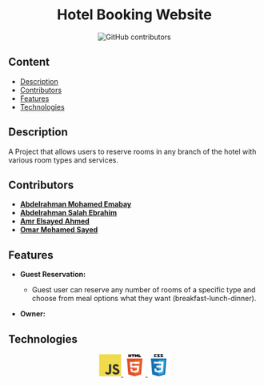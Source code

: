 <div align="center">

  # Hotel Booking Website
  ![GitHub contributors](https://img.shields.io/github/contributors/AbdelrahmanSalah211/Hotel-Reservation?style=plastic&labelColor=blue&color=red)

</div>

## Content

- [Description](#description)
- [Contributors](#contributors)
- [Features](#features)
- [Technologies](#technologies)

## Description

A Project that allows users to reserve rooms in any branch of the hotel with various room types and services.

## Contributors

- [**Abdelrahman Mohamed Emabay**](https://github.com/AbdelrahmanEmbaby)
- [**Abdelrahman Salah Ebrahim**](https://github.com/AbdelrahmanSalah211)
- [**Amr Elsayed Ahmed**](https://github.com/amr-essayyed)
- [**Omar Mohamed Sayed**](https://github.com/OmarMohammedFoad)

## Features

- **Guest Reservation:**
  - Guest user can reserve any number of rooms of a specific type and choose from meal options what they want (breakfast-lunch-dinner).

- **Owner:**

## Technologies

<p style="text-align:center">
  <a href="https://developer.mozilla.org/en-US/docs/Web/JavaScript" target="_blank" rel="noreferrer">
    <img src="https://raw.githubusercontent.com/devicons/devicon/master/icons/javascript/javascript-original.svg" alt="javascript" width="45" height="45">
  </a>
  <a href="https://www.w3.org/html/" target="_blank" rel="noreferrer">
    <img src="https://raw.githubusercontent.com/devicons/devicon/master/icons/html5/html5-original-wordmark.svg" alt="html5" width="45" height="45">
  </a>
  <a href="https://www.w3schools.com/css/" target="_blank" rel="noreferrer">
    <img src="https://raw.githubusercontent.com/devicons/devicon/master/icons/css3/css3-original-wordmark.svg" alt="css3" width="45" height="45">
  </a>
</p>
